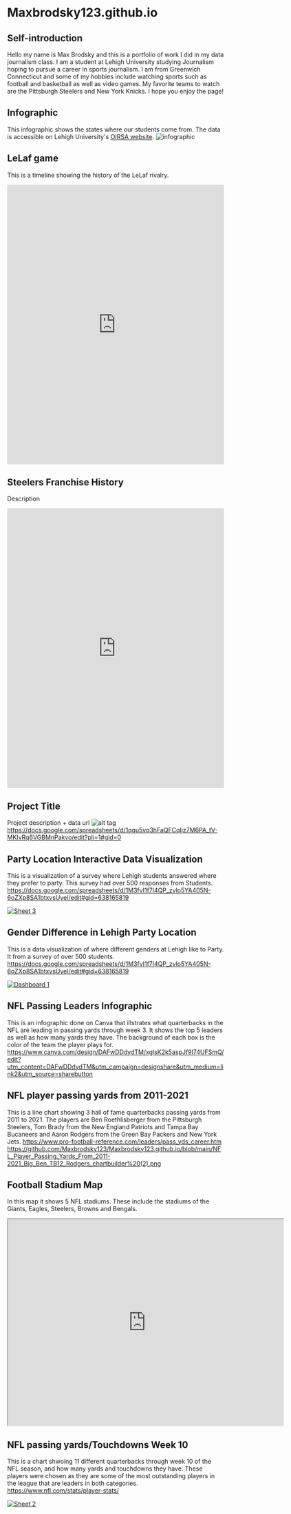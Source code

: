 # Maxbrodsky123.github.io

## Self-introduction
Hello my name is Max Brodsky and this is a portfolio of work I did in my data journalism class. I am a student at Lehigh University studying Journalism hoping to pursue a career in sports journalism. I am from Greenwich Connecticut and some of my hobbies include watching sports such as football and basketball as well as video games. My favorite teams to watch are the Pittsburgh Steelers and New York Knicks. I hope you enjoy the page!

## Infographic
This infographic shows the states where our students come from. The data is accessible on Lehigh University's [OIRSA website](https://data.lehigh.edu/sites/oirsa.lehigh.edu/files/LUprofile_2019.pdf).
![infographic](https://github.com/Maxbrodsky123/Maxbrodsky123.github.io/blob/main/Lehigh%20Infographic.png?raw=true)

## LeLaf game
This is a timeline showing the history of the LeLaf rivalry.
<iframe src='https://cdn.knightlab.com/libs/timeline3/latest/embed/index.html?source=1ubd5YZ0Gc5IiaDRkEEUb13iz2HbOteXDyY0xMBjNHyQ&font=Default&lang=en&initial_zoom=2&height=650' width='100%' height='650' webkitallowfullscreen mozallowfullscreen allowfullscreen frameborder='0'></iframe>

## Steelers Franchise History
Description
<iframe src='https://cdn.knightlab.com/libs/timeline3/latest/embed/index.html?source=1C7uqa4260-58nEOuD2C6CzeJdip9IyqGQ-QVHF7suLU&font=Default&lang=en&initial_zoom=2&height=650' width='100%' height='650' webkitallowfullscreen mozallowfullscreen allowfullscreen frameborder='0'></iframe>

## Project Title
Project description + data url
![alt tag](https://raw.githubusercontent.com/username/projectname/branch/path/to/img.png?raw=true)
https://docs.google.com/spreadsheets/d/1qqu5vq3hFaQFCqIjz7M6PA_tV-MKIvRq6VGBMnPakvo/edit?pli=1#gid=0

## Party Location Interactive Data Visualization 
This is a visualization of a survey where Lehigh students answered where they prefer to party. This survey had over 500 responses from Students.
https://docs.google.com/spreadsheets/d/1M3fvI1f7l4QP_zvlo5YA405N-6oZXp8SA1btxvsUyeI/edit#gid=638165819
<div class='tableauPlaceholder' id='viz1701127011831' style='position: relative'><noscript><a href='#'><img alt='Sheet 3 ' src='https:&#47;&#47;public.tableau.com&#47;static&#47;images&#47;Le&#47;LehighPartyLocations_16989405655020&#47;Sheet3&#47;1_rss.png' style='border: none' /></a></noscript><object class='tableauViz'  style='display:none;'><param name='host_url' value='https%3A%2F%2Fpublic.tableau.com%2F' /> <param name='embed_code_version' value='3' /> <param name='site_root' value='' /><param name='name' value='LehighPartyLocations_16989405655020&#47;Sheet3' /><param name='tabs' value='no' /><param name='toolbar' value='yes' /><param name='static_image' value='https:&#47;&#47;public.tableau.com&#47;static&#47;images&#47;Le&#47;LehighPartyLocations_16989405655020&#47;Sheet3&#47;1.png' /> <param name='animate_transition' value='yes' /><param name='display_static_image' value='yes' /><param name='display_spinner' value='yes' /><param name='display_overlay' value='yes' /><param name='display_count' value='yes' /><param name='language' value='en-US' /></object></div> <script type='text/javascript'> var divElement = document.getElementById('viz1701127011831');var vizElement = divElement.getElementsByTagName('object')[0]; vizElement.style.width='100%';vizElement.style.height=(divElement.offsetWidth*0.75)+'px';var scriptElement = document.createElement('script');scriptElement.src = 'https://public.tableau.com/javascripts/api/viz_v1.js';                   vizElement.parentNode.insertBefore(scriptElement, vizElement);</script>

## Gender Difference in Lehigh Party Location
This is a data visualization of where different genders at Lehigh like to Party. It from a survey of over 500 students.
https://docs.google.com/spreadsheets/d/1M3fvI1f7l4QP_zvlo5YA405N-6oZXp8SA1btxvsUyeI/edit#gid=638165819
<div class='tableauPlaceholder' id='viz1701127469601' style='position: relative'><noscript><a href='#'><img alt='Dashboard 1 ' src='https:&#47;&#47;public.tableau.com&#47;static&#47;images&#47;Ma&#47;MaxBrodskyLehighPartyLocations&#47;Dashboard1&#47;1_rss.png' style='border: none' /></a></noscript><object class='tableauViz'  style='display:none;'><param name='host_url' value='https%3A%2F%2Fpublic.tableau.com%2F' /> <param name='embed_code_version' value='3' /> <param name='site_root' value='' /><param name='name' value='MaxBrodskyLehighPartyLocations&#47;Dashboard1' /><param name='tabs' value='no' /><param name='toolbar' value='yes' /><param name='static_image' value='https:&#47;&#47;public.tableau.com&#47;static&#47;images&#47;Ma&#47;MaxBrodskyLehighPartyLocations&#47;Dashboard1&#47;1.png' /> <param name='animate_transition' value='yes' /><param name='display_static_image' value='yes' /><param name='display_spinner' value='yes' /><param name='display_overlay' value='yes' /><param name='display_count' value='yes' /><param name='language' value='en-US' /></object></div>                <script type='text/javascript'>                    var divElement = document.getElementById('viz1701127469601');                    var vizElement = divElement.getElementsByTagName('object')[0];                    if ( divElement.offsetWidth > 800 ) { vizElement.style.width='100%';vizElement.style.height=(divElement.offsetWidth*0.75)+'px';} else if ( divElement.offsetWidth > 500 ) { vizElement.style.width='100%';vizElement.style.height=(divElement.offsetWidth*0.75)+'px';} else { vizElement.style.width='100%';vizElement.style.height='727px';}                     var scriptElement = document.createElement('script');                    scriptElement.src = 'https://public.tableau.com/javascripts/api/viz_v1.js';                    vizElement.parentNode.insertBefore(scriptElement, vizElement);                </script>

## NFL Passing Leaders Infographic
This is an infographic done on Canva that illstrates what quarterbacks in the NFL are leading in passing yards through week 3. It shows the top 5 leaders as well as how many yards they have. The background of each box is the color of the team the player plays for.
https://www.canva.com/design/DAFwDDdydTM/xglsK2k5aspJf9I74UFSmQ/edit?utm_content=DAFwDDdydTM&utm_campaign=designshare&utm_medium=link2&utm_source=sharebutton

## NFL player passing yards from 2011-2021
This is a line chart showing 3 hall of fame quarterbacks passing yards from 2011 to 2021. The players are Ben Roethlisberger from the Pittsburgh Steelers, Tom Brady from the New England Patriots and Tampa Bay Bucaneers and Aaron Rodgers from the Green Bay Packers and New York Jets.
https://www.pro-football-reference.com/leaders/pass_yds_career.htm
https://github.com/Maxbrodsky123/Maxbrodsky123.github.io/blob/main/NFL_Player_Passing_Yards_From_2011-2021_Big_Ben_TB12_Rodgers_chartbuilder%20(2).png

## Football Stadium Map
In this map it shows 5 NFL stadiums. These include the stadiums of the Giants, Eagles, Steelers, Browns and Bengals.
<iframe src="https://www.google.com/maps/d/embed?mid=149FfpExAOdOPAs_5smDw2O2LAdphVk4&ehbc=2E312F" width="640" height="480"></iframe>

## NFL passing yards/Touchdowns Week 10
This is a chart shwoing 11 different quarterbacks through week 10 of the NFL season, and how many yards and touchdowns they have. These players were chosen as they are some of the most outstanding players in the league that are leaders in both categories.
https://www.nfl.com/stats/player-stats/<div class='tableauPlaceholder' id='viz1701128842725' style='position: relative'><noscript><a href='#'><img alt='Sheet 2 ' src='https:&#47;&#47;public.tableau.com&#47;static&#47;images&#47;NF&#47;NFLplayeryardstds&#47;Sheet2&#47;1_rss.png' style='border: none' /></a></noscript><object class='tableauViz'  style='display:none;'><param name='host_url' value='https%3A%2F%2Fpublic.tableau.com%2F' /> <param name='embed_code_version' value='3' /> <param name='site_root' value='' /><param name='name' value='NFLplayeryardstds&#47;Sheet2' /><param name='tabs' value='no' /><param name='toolbar' value='yes' /><param name='static_image' value='https:&#47;&#47;public.tableau.com&#47;static&#47;images&#47;NF&#47;NFLplayeryardstds&#47;Sheet2&#47;1.png' /> <param name='animate_transition' value='yes' /><param name='display_static_image' value='yes' /><param name='display_spinner' value='yes' /><param name='display_overlay' value='yes' /><param name='display_count' value='yes' /><param name='language' value='en-US' /></object></div>                <script type='text/javascript'>  var divElement = document.getElementById('viz1701128842725');var vizElement = divElement.getElementsByTagName('object')[0];vizElement.style.width='100%';vizElement.style.height=(divElement.offsetWidth*0.75)+'px';                    var scriptElement = document.createElement('script'); scriptElement.src = 'https://public.tableau.com/javascripts/api/viz_v1.js'; vizElement.parentNode.insertBefore(scriptElement, vizElement);                </script>



